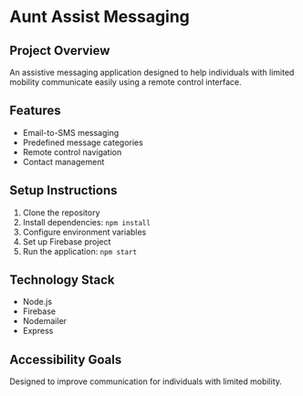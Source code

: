 # Aunt Assist Messaging

## Project Overview
An assistive messaging application designed to help individuals with limited mobility communicate easily using a remote control interface.

## Features
- Email-to-SMS messaging
- Predefined message categories
- Remote control navigation
- Contact management

## Setup Instructions
1. Clone the repository
2. Install dependencies: `npm install`
3. Configure environment variables
4. Set up Firebase project
5. Run the application: `npm start`

## Technology Stack
- Node.js
- Firebase
- Nodemailer
- Express

## Accessibility Goals
Designed to improve communication for individuals with limited mobility.